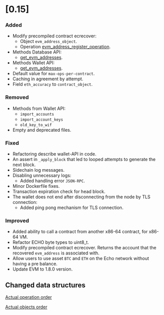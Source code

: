 # [0.15]

### Added
- Modify precompiled contract ecrecover:
    - Object `evm_address_object`.
    - Operation [evm_address_register_operation](/api-reference/echo-operations/account-management.md#evm_address_register_operation).
- Methods Database API:
    - [get_evm_addresses](/api-reference/echo-node-api/database-api/account-api.md#get_evm_addresses-account-id).
- Methods Wallet API:
    - [get_evm_addresses](/api-reference/echo-wallet-api/README.md#get_evm_addresses-account_id).
- Default value for `max-ops-per-contract`.
- Caching in agreement by attempt.
- Field `eth_accuracy` to `contract_object`.

### Removed
- Methods from Wallet API:
    - `import_accounts`
    - `import_account_keys`
    - `old_key_to_wif`
- Empty and deprecated files.

### Fixed
- Refactoring describe wallet-API in code.
- An assert in `_apply_block` that led to looped attempts to generate the next block.
- Sidechain log messages.
- Disabling unnecessary logs:
    - Added handling error `JSON-RPC`.
- Minor Dockerfile fixes.
- Transaction expiration check for head block.
- The wallet does not end after disconnecting from the node by TLS connection:
    - Added ping pong mechanism for TLS connection.

### Improved
- Added ability to call a contract from another x86-64 contract, for x86-64 VM.
- Refactor ECHO byte types to uint8_t.
- Modify precompiled contract ecrecover. Returns the account that the recovered `evm_address` is associated with.
- Allow users to use asset `BTC` and `ETH` on the Echo network without having a pre balance.
- Update EVM to 1.8.0 version.

## Changed data structures
[Actual operation order](/api-reference/echo-operations/operations-order.md)

[Actual objects order](/api-reference/echo-objects/objects-order.md)